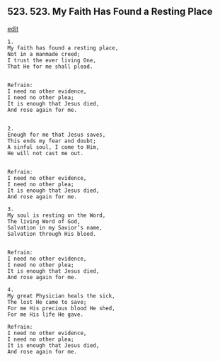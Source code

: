 
## 523.  523. My Faith Has Found a Resting Place
[edit](https://docs.google.com/document/d/1aTxaayvfo8f9nOKkAsW3XoYFjbC2xURu/edit?mode=html)






    1.
    My faith has found a resting place,
    Not in a manmade creed;
    I trust the ever living One,
    That He for me shall plead.


    Refrain:
    I need no other evidence,
    I need no other plea;
    It is enough that Jesus died,
    And rose again for me.


    2.
    Enough for me that Jesus saves,
    This ends my fear and doubt;
    A sinful soul, I come to Him,
    He will not cast me out.


    Refrain:
    I need no other evidence,
    I need no other plea;
    It is enough that Jesus died,
    And rose again for me.

    3.
    My soul is resting on the Word,
    The living Word of God,
    Salvation in my Savior’s name,
    Salvation through His blood.


    Refrain:
    I need no other evidence,
    I need no other plea;
    It is enough that Jesus died,
    And rose again for me.

    4.
    My great Physician heals the sick,
    The lost He came to save;
    For me His precious blood He shed,
    For me His life He gave.

    Refrain:
    I need no other evidence,
    I need no other plea;
    It is enough that Jesus died,
    And rose again for me.

